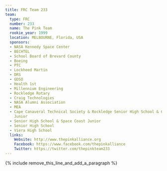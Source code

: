 ```yaml
---
title: FRC Team 233
team:
  type: FRC
  number: 233
  name: The Pink Team
  rookie_year: 1999
  location: MELBOURNE, Florida, USA
  sponsors:
  - NASA Kennedy Space Center
  - BECHTEL
  - School Board of Brevard County
  - Boeing
  - PTC
  - Lockheed Martin
  - DRS
  - GDSO
  - Health 1st
  - Millennium Engineering
  - Rockledge Rotary
  - Craig Technologies
  - NASA Alumni Association
  - MEA
  - Cape Canaveral Technical Society & Rockledge Senior High School & Cocoa Beach
    Junior
  - Senior High School & Space Coast Junior
  - Senior High School
  - Viera High School
  links:
    Website: http://www.thepinkalliance.org
    Facebook: https://www.facebook.com/thepinkalliance
    Twitter: https://twitter.com/thepinkteam233
---
```


{% include remove_this_line_and_add_a_paragraph %}